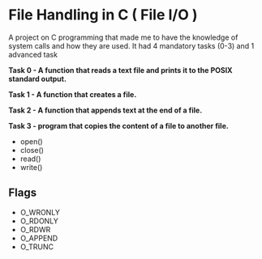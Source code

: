 # File Handling in C ( File I/O )
A project on C programming that made me to have the knowledge of system calls and how they are used. It had 4 mandatory tasks (0-3) and 1 advanced task

**Task 0 - A function that reads a text file and prints it to the POSIX standard output.**

**Task 1 - A function that creates a file.**

**Task 2 - A function that appends text at the end of a file.**

**Task 3 - program that copies the content of a file to another file.**

- open()
- close()
- read()
- write()

## Flags
- O_WRONLY
- O_RDONLY
- O_RDWR
- O_APPEND
- O_TRUNC


